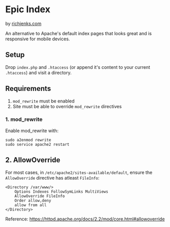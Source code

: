 # Epic Index

by [richjenks.com](http://richjenks.com)

An alternative to Apache's default index pages that looks great and is responsive for mobile devices.

## Setup

Drop `index.php` and `.htaccess` (or append it's content to your current `.htaccess`) and visit a directory.

## Requirements

1. `mod_rewrite` must be enabled
2. Site must be able to override `mod_rewrite` directives

### 1. mod_rewrite

Enable mod_rewrite with:

```shell
sudo a2enmod rewrite
sudo service apache2 restart
```

## 2. AllowOverride

For most cases, in `/etc/apache2/sites-available/default`, ensure the `AllowOverride` directive has atleast `FileInfo`:

```ApacheConf
<Directory /var/www/>
	Options Indexes FollowSymLinks MultiViews
	AllowOverride FileInfo 
	Order allow,deny
	allow from all
</Directory>
```

Reference: https://httpd.apache.org/docs/2.2/mod/core.html#allowoverride
